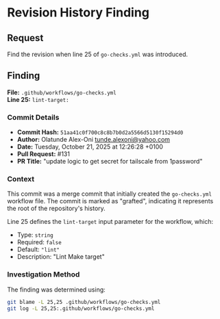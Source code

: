 # Revision History Finding

## Request
Find the revision when line 25 of `go-checks.yml` was introduced.

## Finding

**File:** `.github/workflows/go-checks.yml`  
**Line 25:** `lint-target:`

### Commit Details
- **Commit Hash:** `51aa41c0f700c8c8b7b0d2a5566d5130f15294d0`
- **Author:** Olatunde Alex-Oni <tunde.alexoni@yahoo.com>
- **Date:** Tuesday, October 21, 2025 at 12:26:28 +0100
- **Pull Request:** #131
- **PR Title:** "update logic to get secret for tailscale from 1password"

### Context
This commit was a merge commit that initially created the `go-checks.yml` workflow file. The commit is marked as "grafted", indicating it represents the root of the repository's history.

Line 25 defines the `lint-target` input parameter for the workflow, which:
- Type: `string`
- Required: `false`
- Default: `"lint"`
- Description: "Lint Make target"

### Investigation Method
The finding was determined using:
```bash
git blame -L 25,25 .github/workflows/go-checks.yml
git log -L 25,25:.github/workflows/go-checks.yml
```
